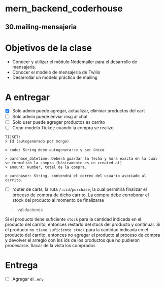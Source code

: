 # mern_backend_coderhouse

## 30.mailing-mensajeria
# Objetivos de la clase

- Conocer y utilizar el módulo Nodemailer para el desarrollo de mensajería.
- Conocer el modelo de mensajería de Twilio
- Desarrollar un modelo práctico de mailing
# A entregar
- [x] Solo admin puede agregar, actualizar, eliminar productos del cart
- [ ] Solo admin puede enviar msg al chat
- [ ] Solo user puede agregar productos as carrito
- [ ] Crear modelo Ticket: cuando la compra se realizo
```
TICKET:
> Id (autogenerado por mongo)

> code: String debe autogenerarse y ser único

> purchase_datetime: Deberá guardar la fecha y hora exacta en la cual se formalizó la compra (básicamente es un created_at)
> amount: Number, total de la compra.

> purchaser: String, contendrá el correo del usuario asociado al carrito.
```
- [ ] router de carts, la ruta `/:cid/purchase`, la cual permitirá finalizar el proceso de compra de dicho carrito.
La compra debe corroborar el stock del producto al momento de finalizarse
> validaciones

Si el producto tiene suficiente `stock` para la cantidad indicada en el producto del carrito, entonces restarlo del stock del producto y continuar.
Si el producto `no tiene suficiente stock` para la cantidad indicada en el producto del carrito, entonces no agregar el producto al proceso de compra y devolver el arreglo con los ids de los productos que no pudieron procesarse. Sacar de la vista los comprados
# Entrega
- [ ] Agregar el `.env` 


